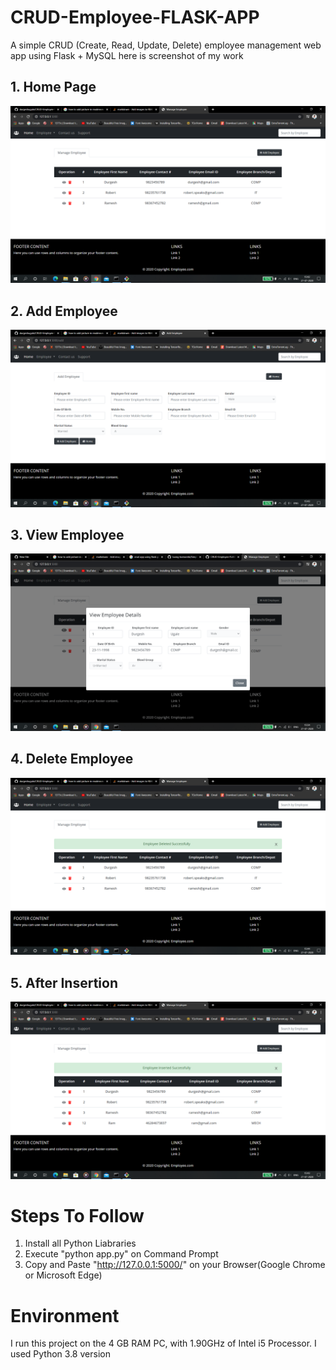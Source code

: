 # CRUD-Employee-FLASK-APP

A simple CRUD (Create, Read, Update, Delete) employee management web app using Flask + MySQL here is screenshot of my work

## 1. Home Page


![alt text](https://github.com/durgeshugale/CRUD-Employee-FLASK-APP/blob/master/ScreenShots/1.png)


## 2. Add Employee


![alt text](https://github.com/durgeshugale/CRUD-Employee-FLASK-APP/blob/master/ScreenShots/2.png)


## 3. View Employee


![alt text](https://github.com/durgeshugale/CRUD-Employee-FLASK-APP/blob/master/ScreenShots/5.png)


## 4. Delete Employee

![alt text](https://github.com/durgeshugale/CRUD-Employee-FLASK-APP/blob/master/ScreenShots/4.png)

## 5. After Insertion

![alt text](https://github.com/durgeshugale/CRUD-Employee-FLASK-APP/blob/master/ScreenShots/3.png)


# Steps To Follow
1. Install all Python Liabraries
2. Execute "python app.py" on Command Prompt 
3. Copy and Paste "http://127.0.0.1:5000/" on your Browser(Google Chrome or Microsoft Edge)

# Environment
I run this project on the 4 GB RAM PC, with
1.90GHz of Intel i5 Processor. I used Python 3.8 version
